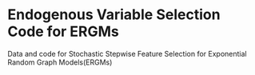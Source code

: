 # Endogenous Variable Selection Code for ERGMs 
Data and code for Stochastic Stepwise Feature Selection for Exponential Random Graph Models(ERGMs)

